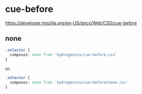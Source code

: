 # cue-before

https://developer.mozilla.org/en-US/docs/Web/CSS/cue-before

## none
```css
.selector {
  composes: none from 'hydrogencss/cue-before.css'
}
```

or:
```css
.selector {
  composes: none from 'hydrogencss/cue-before/none.css'
}
```

